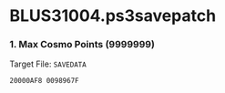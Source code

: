 # BLUS31004.ps3savepatch

### 1. Max Cosmo Points (9999999)

Target File: `SAVEDATA`

```
20000AF8 0098967F
```

